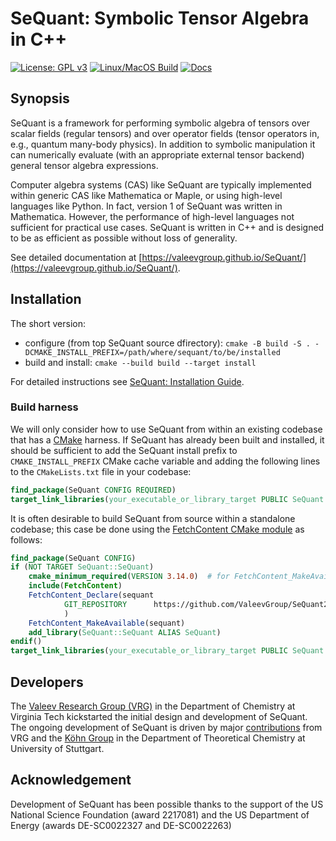# SeQuant: Symbolic Tensor Algebra in C++

[![License: GPL v3](https://img.shields.io/badge/License-GPLv3-blue.svg)](h)
[![Linux/MacOS Build](https://github.com/ValeevGroup/SeQuant/actions/workflows/cmake.yml/badge.svg)](https://github.com/ValeevGroup/SeQuant/actions/workflows/cmake.yml)
[![Docs](https://github.com/ValeevGroup/SeQuant/actions/workflows/docs.yml/badge.svg)](https://valeevgroup.github.io/SeQuant)


## Synopsis

SeQuant is a framework for performing symbolic algebra of tensors over scalar fields (regular tensors) and over
operator fields (tensor operators in, e.g., quantum many-body physics).
In addition to symbolic manipulation it can numerically evaluate
(with an appropriate external tensor backend) general
tensor algebra expressions.

Computer algebra systems (CAS) like SeQuant are typically implemented within generic CAS like Mathematica or Maple, or
using high-level languages like Python. In fact, version 1 of SeQuant was written in Mathematica. However, the
performance of high-level languages not sufficient for practical use cases.
SeQuant is written in C++ and is designed to be as efficient as possible without loss of generality.

See detailed documentation at [https://valeevgroup.github.io/SeQuant/](https://valeevgroup.github.io/SeQuant/).

## Installation

The short version:

- configure (from top SeQuant source dfirectory): `cmake -B build -S . -DCMAKE_INSTALL_PREFIX=/path/where/sequant/to/be/installed`
- build and install: `cmake --build build --target install`

For detailed instructions see [SeQuant: Installation Guide](https://valeevgroup.github.io/SeQuant/source/installing.html).


### Build harness
We will only consider how to use SeQuant from within an existing codebase that has a [CMake](https://cmake.org) harness. If SeQuant has already been built and installed, it should be sufficient to add the SeQuant install prefix to `CMAKE_INSTALL_PREFIX` CMake cache variable and adding the following lines to the `CMakeLists.txt` file in your codebase:

```cmake
find_package(SeQuant CONFIG REQUIRED)
target_link_libraries(your_executable_or_library_target PUBLIC SeQuant::SeQuant)
```

It is often desirable to build SeQuant from source within a standalone codebase; this case be done using the [FetchContent CMake module](https://cmake.org/cmake/help/latest/module/FetchContent.html) as follows:

```cmake
find_package(SeQuant CONFIG)
if (NOT TARGET SeQuant::SeQuant)
    cmake_minimum_required(VERSION 3.14.0)  # for FetchContent_MakeAvailable
    include(FetchContent)
    FetchContent_Declare(sequant
            GIT_REPOSITORY      https://github.com/ValeevGroup/SeQuant2.git
            )
    FetchContent_MakeAvailable(sequant)
    add_library(SeQuant::SeQuant ALIAS SeQuant)
endif()
target_link_libraries(your_executable_or_library_target PUBLIC SeQuant::SeQuant)
```

## Developers

The [Valeev Research Group (VRG)](https://valeevgroup.github.io) in the Department of Chemistry at Virginia Tech kickstarted the initial design and development of SeQuant. The ongoing development of SeQuant is driven by major [contributions](https://github.com/ValeevGroup/SeQuant/graphs/contributors) from VRG and the [Köhn Group](https://www.itheoc.uni-stuttgart.de/research/koehn) in the Department of Theoretical Chemistry at University of Stuttgart. 

## Acknowledgement

Development of SeQuant has been possible thanks to the support of the US National Science Foundation (award 2217081) and the US Department of Energy (awards DE-SC0022327 and DE-SC0022263)
